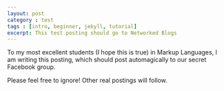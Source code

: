 ```yaml
---
layout: post
category : test
tags : [intro, beginner, jekyll, tutorial]
excerpt: This test posting should go to Networked Blogs
---
```


To my most excellent students (I hope this is true) in Markup Languages,
I am writing this posting, which should post automagically to our secret
Facebook group.

Please feel free to ignore! Other real postings will follow.
